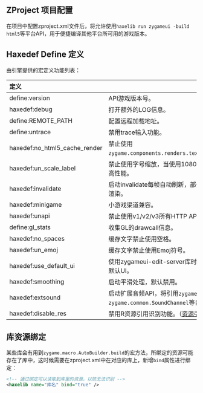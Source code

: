## ZProject 项目配置

在项目中配置zproject.xml文件后，将允许使用`haxelib run zygameui -build html5`等平台API，用于便捷编译其他平台所可用的游戏版本。

## Haxedef Define 定义

由引擎提供的宏定义功能列表：

| 定义                          | 描述                                                         |
| :---------------------------- | ------------------------------------------------------------ |
| define:version                | API游戏版本号。                                              |
| haxedef:debug                 | 打开额外的LOG信息。                                          |
| define:REMOTE_PATH            | 配置远程加载地址。                                           |
| define:untrace                | 禁用trace输入功能。                                          |
| haxedef:no_html5_cache_render | 禁止使用`zygame.components.renders.text.HTML5CacheTextFieldBitmapData`。 |
| haxedef:un_scale_label        | 禁止使用字号缩放，当使用1080P分辨率设计游戏时，可禁止该功能提高性能。 |
| haxedef:invalidate            | 启动invalidate每帧自动刷新，部分小游戏渠道需要开启该功能才能正常渲染。 |
| haxedef:minigame              | 小游戏渠道兼容。                                             |
| haxedef:unapi                 | 禁止使用v1/v2/v3所有HTTP API。                               |
| define:gl_stats               | 收集GL的drawcall信息。                                       |
| haxedef:no_spaces             | 缓存文字禁止使用空格。                                       |
| haxedef:un_emoj               | 缓存文字禁止使用Emoj符号。                                   |
| haxedef:use_default_ui        | 使用zygameui-edit-server库时，在不存在任何UI的情况下，可以使用默认UI。 |
| haxedef:smoothing             | 启动平滑处理，默认禁用。                                     |
| haxedef:extsound              | 启动扩展音频API，将引用`zygame.common.Sound`以及`zygame.common.SoundChannel`等自定义音频协议。 |
| haxedef:disable_res           | 禁用R资源引用识别功能。（[资源引用参考](R.md)）              |

## 库资源绑定

某些库会有用到`zygame.macro.AutoBuilder.build`的宏方法，所绑定的资源可能存在了库中，这时候需要在zproject.xml中在对应的库上，新增`bind`属性进行绑定：

```xml
<!-- 通过绑定可以读取到库里的资源，以防无法识别 -->
<haxelib name="库名" bind="true" />
```

